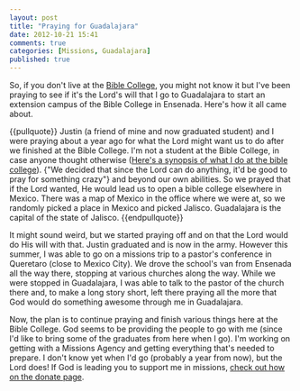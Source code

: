 ```yaml
---
layout: post
title: "Praying for Guadalajara"
date: 2012-10-21 15:41
comments: true
categories: [Missions, Guadalajara]
published: true
---
```


So, if you don't live at the [Bible College](http://ccbcmexico.com/), you might not know it but I've been praying to see if it's the Lord's will that I go to Guadalajara to start an extension campus of the Bible College in Ensenada. Here's how it all came about.

{{pullquote}}
Justin (a friend of mine and now graduated student) and I were praying about a year ago for what the Lord might want us to do after we finished at the Bible College. I'm not a student at the Bible College, in case anyone thought otherwise ([Here's a synopsis of what I do at the bible college](/about/index.html)). {"We decided that since the Lord can do anything, it'd be good to pray for something crazy"} and beyond our own abilities. So we prayed that if the Lord wanted, He would lead us to open a bible college elsewhere in Mexico. There was a map of Mexico in the office where we were at, so we randomly picked a place in Mexico and picked Jalisco. Guadalajara is the capital of the state of Jalisco.
{{endpullquote}}

It might sound weird, but we started praying off and on that the Lord would do His will with that. Justin graduated and is now in the army. However this summer, I was able to go on a missions trip to a pastor's conference in Queretaro (close to Mexico City). We drove the school's van from Ensenada all the way there, stopping at various churches along the way. While we were stopped in Guadalajara, I was able to talk to the pastor of the church there and, to make a long story short, left there praying all the more that God would do something awesome through me in Guadalajara.

Now, the plan is to continue praying and finish various things here at the Bible College. God seems to be providing the people to go with me (since I'd like to bring some of the graduates from here when I go). I'm working on getting with a Missions Agency and getting everything that's needed to prepare. I don't know yet when I'd go (probably a year from now), but the Lord does! If God is leading you to support me in missions, [check out how on the donate page](/donate/index.html).
